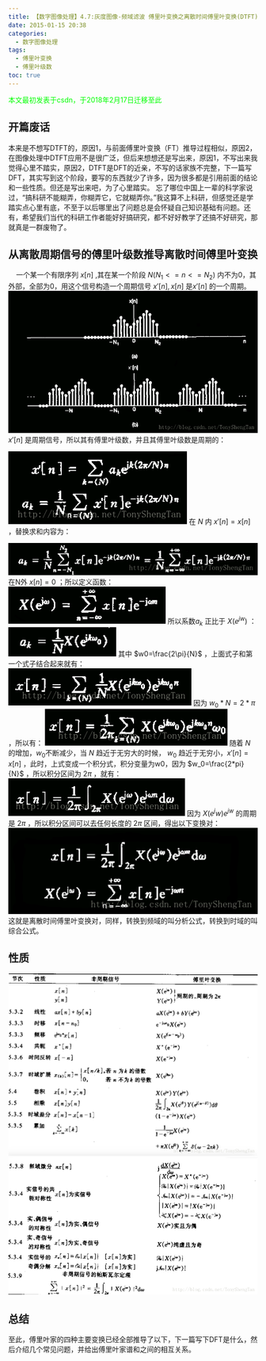 ```yaml
---
title: 【数字图像处理】4.7:灰度图像-频域滤波 傅里叶变换之离散时间傅里叶变换(DTFT)
date: 2015-01-15 20:38
categories:
  - 数字图像处理
tags:
  - 傅里叶变换
  - 傅里叶级数
toc: true
---
```

<font color="00FF00">本文最初发表于csdn，于2018年2月17日迁移至此</font>



## 开篇废话
本来是不想写DTFT的，原因1，与前面傅里叶变换（FT）推导过程相似，原因2，在图像处理中DTFT应用不是很广泛，但后来想想还是写出来，原因1，不写出来我觉得心里不踏实，原因2，DTFT是DFT的近亲，不写的话家族不完整，下一篇写DFT，其实写到这个阶段，要写的东西就少了许多，因为很多都是引用前面的结论和一些性质。但还是写出来吧，为了心里踏实。
忘了哪位中国上一辈的科学家说过，“搞科研不能糊弄，你糊弄它，它就糊弄你。”我这算不上科研，但感觉还是学踏实点心里有底，不至于以后哪里出了问题总是会怀疑自己知识基础有问题。还有，希望我们当代的科研工作者能好好搞研究，都不好好教学了还搞不好研究，那就真是一群废物了。

## 从离散周期信号的傅里叶级数推导离散时间傅里叶变换

    一个某一个有限序列 $x[n]$ ,其在某一个阶段 $N(N_1<=n<=N_2)$ 内不为0，其外部，全部为0，用这个信号构造一个周期信号 $x'[n],x[n]$ 是$x'[n]$ 的一个周期。
![SouthEast][]
$x'[n]$ 是周期信号，所以其有傅里叶级数，并且其傅里叶级数是周期的：

![SouthEast 1][]
在 $N$ 内 $x'[n]=x[n]$ ，替换求和内容为：

![SouthEast 2][]
在N外 $x[n]=0$ ；所以定义函数：
![SouthEast 3][]
所以系数$a_k$ 正比于 $X(e^{jw})$ ：
![SouthEast 4][]
其中 $w0=\frac{2\pi}{N}$ ，上面式子和第一个式子结合起来就有：
![SouthEast 5][]
因为 $w_0*N=2*\pi$ ，所以有：
![SouthEast 6][]
随着 $N$ 的增加，$w_0$不断减少，当 $N$ 趋近于无穷大的时候， $w_0$ 趋近于无穷小，$x'[n]=x[n]$  ，此时，上式变成一个积分式，积分变量为w0，因为 $w_0=\frac{2*pi}{N}$ ，所以积分区间为 $2\pi$ ，就有：
![SouthEast 7][]
因为 $X(e^jw)e^{jw}$ 的周期是 $2\pi$ ，所以积分区间可以去任何长度的 $2\pi$ 区间，得出以下变换对：
![SouthEast 8][]
这就是离散时间傅里叶变换对，同样，转换到频域的叫分析公式，转换到时域的叫综合公式。

## 性质
![SouthEast 9][]
![SouthEast 10][]
## 总结
至此，傅里叶家的四种主要变换已经全部推导了以下，下一篇写下DFT是什么，然后介绍几个常见问题，并给出傅里叶家谱和之间的相互关系。


[SouthEast]: DIP-4-7-灰度图像-频域滤波-傅里叶变换之离散时间傅里叶变换DTFT/20150115200005247.png
[SouthEast 1]: DIP-4-7-灰度图像-频域滤波-傅里叶变换之离散时间傅里叶变换DTFT/20150115200344100.png
[SouthEast 2]: DIP-4-7-灰度图像-频域滤波-傅里叶变换之离散时间傅里叶变换DTFT/20150115200543112.png
[SouthEast 3]: DIP-4-7-灰度图像-频域滤波-傅里叶变换之离散时间傅里叶变换DTFT/20150115200802093.png
[SouthEast 4]: DIP-4-7-灰度图像-频域滤波-傅里叶变换之离散时间傅里叶变换DTFT/20150115201238984.png
[SouthEast 5]: DIP-4-7-灰度图像-频域滤波-傅里叶变换之离散时间傅里叶变换DTFT/20150115201805315.png
[SouthEast 6]: DIP-4-7-灰度图像-频域滤波-傅里叶变换之离散时间傅里叶变换DTFT/20150115201729781.png
[SouthEast 7]: DIP-4-7-灰度图像-频域滤波-傅里叶变换之离散时间傅里叶变换DTFT/20150115202637437.png
[SouthEast 8]: DIP-4-7-灰度图像-频域滤波-傅里叶变换之离散时间傅里叶变换DTFT/20150115203147156.png
[SouthEast 9]: DIP-4-7-灰度图像-频域滤波-傅里叶变换之离散时间傅里叶变换DTFT/20150115203533699.png
[SouthEast 10]: DIP-4-7-灰度图像-频域滤波-傅里叶变换之离散时间傅里叶变换DTFT/20150115203526093.png
